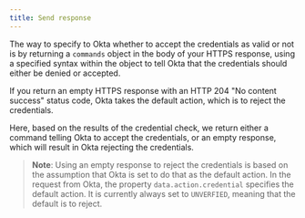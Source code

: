 ```yaml
---
title: Send response
---
```


The way to specify to Okta whether to accept the credentials as valid or not is by returning a `commands` object in the body of your HTTPS response, using a specified syntax within the object to tell Okta that the credentials should either be denied or accepted.

If you return an empty HTTPS response with an HTTP 204 "No content success" status code,  Okta takes the default action, which is to reject the credentials.

Here, based on the results of the credential check, we return either a command telling Okta to accept the credentials, or an empty response, which will result in Okta rejecting the credentials.

<StackSelector snippet="send-response"/>

>**Note**: Using an empty response to reject the credentials is based on the assumption that Okta is set to do that as the default action. In the request from Okta, the property `data.action.credential` specifies the default action. It is currently always set to `UNVERFIED`, meaning that the default is to reject.



<NextSectionLink/>

